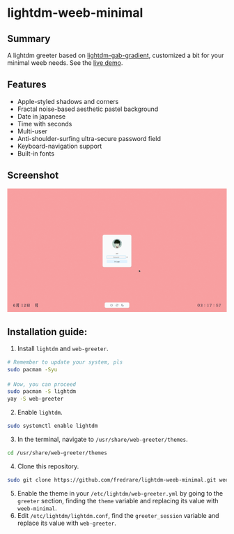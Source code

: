 # lightdm-weeb-minimal
## Summary
A lightdm greeter based on [lightdm-gab-gradient](https://github.com/GabrielTenma/lightdm-gab-gradient), customized a bit for your minimal weeb needs. See the [live demo](https://fredrare.github.io/lightdm-weeb-minimal).

## Features
- Apple-styled shadows and corners
- Fractal noise-based aesthetic pastel background
- Date in japanese
- Time with seconds
- Multi-user
- Anti-shoulder-surfing ultra-secure password field
- Keyboard-navigation support
- Built-in fonts

## Screenshot
![Screenshot](static/img/demo.png "Demo screenshot")

## Installation guide:
1. Install  `lightdm` and `web-greeter`.
```sh
# Remember to update your system, pls
sudo pacman -Syu

# Now, you can proceed
sudo pacman -S lightdm
yay -S web-greeter
```
2. Enable `lightdm`.
```sh
sudo systemctl enable lightdm
```
3. In the terminal, navigate to `/usr/share/web-greeter/themes`.
```sh
cd /usr/share/web-greeter/themes
```
4. Clone this repository.
```sh
sudo git clone https://github.com/fredrare/lightdm-weeb-minimal.git weeb-minimal
```
5. Enable the theme in your `/etc/lightdm/web-greeter.yml` by going to the `greeter` section, finding the `theme` variable and replacing its value with `weeb-minimal`.
6. Edit `/etc/lightdm/lightdm.conf`, find the `greeter_session` variable and replace its value with `web-greeter`.
